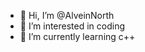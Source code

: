 - 👋 Hi, I’m @AlveinNorth
- 👀 I’m interested in coding
- 🌱 I’m currently learning c++ 

<!---
AlveinNorth/AlveinNorth is a ✨ special ✨ repository because its `README.md` (this file) appears on your GitHub profile.
You can click the Preview link to take a look at your changes.
--->
